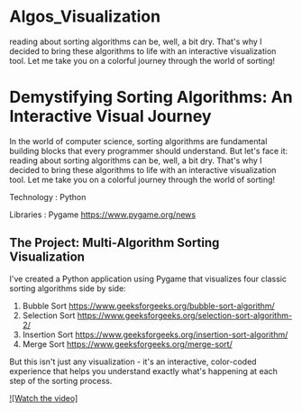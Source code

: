 # Algos_Visualization
reading about sorting algorithms can be, well, a bit dry. That's why I decided to bring these algorithms to life with an interactive visualization tool. Let me take you on a colorful journey through the world of sorting!

# Demystifying Sorting Algorithms: An Interactive Visual Journey

In the world of computer science, sorting algorithms are fundamental building blocks that every programmer should understand. But let's face it: reading about sorting algorithms can be, well, a bit dry. That's why I decided to bring these algorithms to life with an interactive visualization tool. Let me take you on a colorful journey through the world of sorting!

Technology :  Python

Libraries : Pygame  https://www.pygame.org/news

## The Project: Multi-Algorithm Sorting Visualization

I've created a Python application using Pygame that visualizes four classic sorting algorithms side by side:

1. Bubble Sort          https://www.geeksforgeeks.org/bubble-sort-algorithm/
2. Selection Sort      https://www.geeksforgeeks.org/selection-sort-algorithm-2/
3. Insertion Sort       https://www.geeksforgeeks.org/insertion-sort-algorithm/
4. Merge Sort           https://www.geeksforgeeks.org/merge-sort/

But this isn't just any visualization - it's an interactive, color-coded experience that helps you understand exactly what's happening at each step of the sorting process.

[![Watch the video]](https://youtu.be/BMIOxzfCp-8)